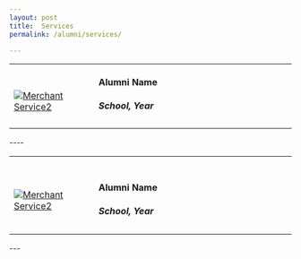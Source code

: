 ```yaml
---
layout: post
title:  Services
permalink: /alumni/services/

---
```

<div>
    <table>
        <tr>
            <td style="width:30%"><br>
                <a href="https://www.instagram.com/p/CDIVTWNppAz/">
                <image src="{{site.baseurl}}/images/Merchant_buzz_BUS1.png" style="display:block;margin-left:auto;margin-right:auto;" alt="Merchant Service2">                                       </image>
                </a>
            </td>
            <td style="width:70%"><br>
                <h4 style="margin-top:0%">Alumni Name</h4>
                <h5 style="margin-top:0%">School, Year</h5>
            </td>
         </tr>
    </table>
</div>
----
<div>
    <table>
        <tr>
            <td style="width:30%"><br>
                <a href="https://www.instagram.com/p/CDIVTWNppAz/">
                <image src="{{site.baseurl}}/images/Merchant_buzz_BUS1.png" style="display:block;margin-left:auto;margin-right:auto;" alt="Merchant Service2">                                       </image>
                </a>
            </td>
            <td style="width:70%"><br>
                <h4>Alumni Name</h4>
                <h5>School, Year</h5>
            </td>
         </tr>
    </table>
</div>
---

